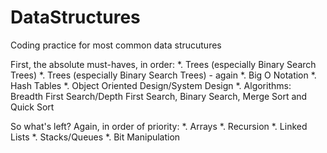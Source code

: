 # DataStructures
Coding practice for most common data strucutures

First, the absolute must-haves, in order:
*. Trees (especially Binary Search Trees)
*. Trees (especially Binary Search Trees) - again
*. Big O Notation
*. Hash Tables
*. Object Oriented Design/System Design
*. Algorithms: Breadth First Search/Depth First Search, Binary Search, Merge Sort and Quick Sort

So what's left? Again, in order of priority:
*. Arrays
*. Recursion
*. Linked Lists
*. Stacks/Queues
*. Bit Manipulation
